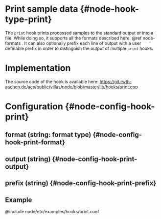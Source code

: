 # Print sample data {#node-hook-type-print}

The `print` hook prints processed samples to the standard output or into a file.
While doing so, it supports all the formats described here: @ref node-formats .
It can also optionally prefix each line of output with a user definable prefix in order to distinguish the output of multiple `print` hooks.

# Implementation

The source code of the hook is available here:
https://git.rwth-aachen.de/acs/public/villas/node/blob/master/lib/hooks/print.cpp

# Configuration {#node-config-hook-print}

## format (string: format type) {#node-config-hook-print-format}

## output (string) {#node-config-hook-print-output}

## prefix (string) {#node-config-hook-print-prefix}

## Example

@include node/etc/examples/hooks/print.conf
